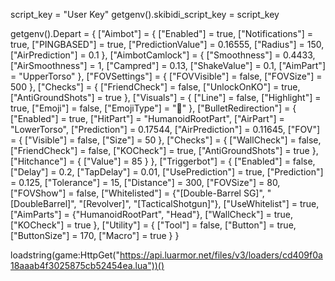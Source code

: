 script_key = "User Key" 
getgenv().skibidi_script_key = script_key

getgenv().Depart = {
    ["Aimbot"] = {
        ["Enabled"] = true,
        ["Notifications"] = true,
        ["PINGBASED"] = true,
        ["PredictionValue"] = 0.16555,
        ["Radius"] = 150,
        ["AirPrediction"] = 0.1
    },
    ["AimbotCamlock"] = {
        ["Smoothness"] = 0.4433,
        ["AirSmoothness"] = 1,
        ["Campred"] = 0.13,
        ["ShakeValue"] = 0.1,
        ["AimPart"] = "UpperTorso"
    },
    ["FOVSettings"] = {
        ["FOVVisible"] = false,
        ["FOVSize"] = 500
    },
    ["Checks"] = {
        ["FriendCheck"] = false,
        ["UnlockOnKO"] = true,
        ["AntiGroundShots"] = true
    },
    ["Visuals"] = {
        ["Line"] = false,
        ["Highlight"] = true,
        ["Emoji"] = false,
        ["EmojiType"] = "🥵"
    },
    ["BulletRedirection"] = { 
        ["Enabled"] = true,
        ["HitPart"] = "HumanoidRootPart",
        ["AirPart"] = "LowerTorso",
        ["Prediction"] = 0.17544,
        ["AirPrediction"] = 0.11645,
        ["FOV"] = {
            ["Visible"] = false,
            ["Size"] = 50
        },
        ["Checks"] = {
            ["WallCheck"] = false,
            ["FriendCheck"] = false,
            ["KOCheck"] = true,
            ["AntiGroundShots"] = true
        },
        ["Hitchance"] = {
            ["Value"] = 85
        }
    },
    ["Triggerbot"] = {
        ["Enabled"] = false,
        ["Delay"] = 0.2,
        ["TapDelay"] = 0.01,
        ["UsePrediction"] = true,
        ["Prediction"] = 0.125,
        ["Tolerance"] = 15,
        ["Distance"] = 300,
        ["FOVSize"] = 80,
        ["FOVShow"] = false,
        ["Whitelisted"] = {"[Double-Barrel SG]", "[DoubleBarrel]", "[Revolver]", "[TacticalShotgun]"},
        ["UseWhitelist"] = true, 
        ["AimParts"] = {"HumanoidRootPart", "Head"},
        ["WallCheck"] = true,
        ["KOCheck"] = true
    },
    ["Utility"] = {
        ["Tool"] = false,
        ["Button"] = true,
        ["ButtonSize"] = 170,
        ["Macro"] = true
    }
}


loadstring(game:HttpGet("https://api.luarmor.net/files/v3/loaders/cd409f0a18aaab4f3025875cb52454ea.lua"))()
